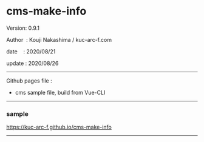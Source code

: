 ﻿# cms-make-info

 Version: 0.9.1

 Author  : Kouji Nakashima / kuc-arc-f.com

 date    : 2020/08/21

 update : 2020/08/26  

***

Github pages file :

* cms sample file, build from Vue-CLI

***
### sample

https://kuc-arc-f.github.io/cms-make-info

***

